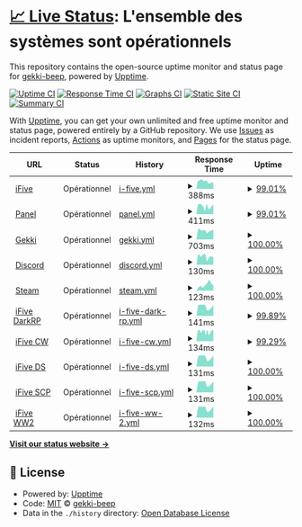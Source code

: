 # [📈 Live Status](https://gekki-beep.github.io/status-page): <!--live status--> **L'ensemble des systèmes sont opérationnels**

This repository contains the open-source uptime monitor and status page for [gekki-beep](https://gekki-beep.github.io/status-page), powered by [Upptime](https://github.com/upptime/upptime).

[![Uptime CI](https://github.com/gekki-beep/status-page/workflows/Uptime%20CI/badge.svg)](https://github.com/gekki-beep/status-page/actions?query=workflow%3A%22Uptime+CI%22)
[![Response Time CI](https://github.com/gekki-beep/status-page/workflows/Response%20Time%20CI/badge.svg)](https://github.com/gekki-beep/status-page/actions?query=workflow%3A%22Response+Time+CI%22)
[![Graphs CI](https://github.com/gekki-beep/status-page/workflows/Graphs%20CI/badge.svg)](https://github.com/gekki-beep/status-page/actions?query=workflow%3A%22Graphs+CI%22)
[![Static Site CI](https://github.com/gekki-beep/status-page/workflows/Static%20Site%20CI/badge.svg)](https://github.com/gekki-beep/status-page/actions?query=workflow%3A%22Static+Site+CI%22)
[![Summary CI](https://github.com/gekki-beep/status-page/workflows/Summary%20CI/badge.svg)](https://github.com/gekki-beep/status-page/actions?query=workflow%3A%22Summary+CI%22)

With [Upptime](https://upptime.js.org), you can get your own unlimited and free uptime monitor and status page, powered entirely by a GitHub repository. We use [Issues](https://github.com/gekki-beep/status-page/issues) as incident reports, [Actions](https://github.com/gekki-beep/status-page/actions) as uptime monitors, and [Pages](https://gekki-beep.github.io/status-page) for the status page.

<!--start: status pages-->
<!-- This summary is generated by Upptime (https://github.com/upptime/upptime) -->
<!-- Do not edit this manually, your changes will be overwritten -->
<!-- prettier-ignore -->
| URL | Status | History | Response Time | Uptime |
| --- | ------ | ------- | ------------- | ------ |
| <img alt="" src="https://cdn.discordapp.com/attachments/1075835241534587041/1081960065264787456/4K_General.jpeg" height="13"> [iFive](https://ifive-community.fr) | Opérationnel | [i-five.yml](https://github.com/Gekki-beep/status-page/commits/HEAD/history/i-five.yml) | <details><summary><img alt="Response time graph" src="./graphs/i-five/response-time-week.png" height="20"> 388ms</summary><br><a href="https://gekki-beep.github.io/status-page/history/i-five"><img alt="Response time 375" src="https://img.shields.io/endpoint?url=https%3A%2F%2Fraw.githubusercontent.com%2FGekki-beep%2Fstatus-page%2FHEAD%2Fapi%2Fi-five%2Fresponse-time.json"></a><br><a href="https://gekki-beep.github.io/status-page/history/i-five"><img alt="24-hour response time 351" src="https://img.shields.io/endpoint?url=https%3A%2F%2Fraw.githubusercontent.com%2FGekki-beep%2Fstatus-page%2FHEAD%2Fapi%2Fi-five%2Fresponse-time-day.json"></a><br><a href="https://gekki-beep.github.io/status-page/history/i-five"><img alt="7-day response time 388" src="https://img.shields.io/endpoint?url=https%3A%2F%2Fraw.githubusercontent.com%2FGekki-beep%2Fstatus-page%2FHEAD%2Fapi%2Fi-five%2Fresponse-time-week.json"></a><br><a href="https://gekki-beep.github.io/status-page/history/i-five"><img alt="30-day response time 357" src="https://img.shields.io/endpoint?url=https%3A%2F%2Fraw.githubusercontent.com%2FGekki-beep%2Fstatus-page%2FHEAD%2Fapi%2Fi-five%2Fresponse-time-month.json"></a><br><a href="https://gekki-beep.github.io/status-page/history/i-five"><img alt="1-year response time 375" src="https://img.shields.io/endpoint?url=https%3A%2F%2Fraw.githubusercontent.com%2FGekki-beep%2Fstatus-page%2FHEAD%2Fapi%2Fi-five%2Fresponse-time-year.json"></a></details> | <details><summary><a href="https://gekki-beep.github.io/status-page/history/i-five">99.01%</a></summary><a href="https://gekki-beep.github.io/status-page/history/i-five"><img alt="All-time uptime 99.84%" src="https://img.shields.io/endpoint?url=https%3A%2F%2Fraw.githubusercontent.com%2FGekki-beep%2Fstatus-page%2FHEAD%2Fapi%2Fi-five%2Fuptime.json"></a><br><a href="https://gekki-beep.github.io/status-page/history/i-five"><img alt="24-hour uptime 100.00%" src="https://img.shields.io/endpoint?url=https%3A%2F%2Fraw.githubusercontent.com%2FGekki-beep%2Fstatus-page%2FHEAD%2Fapi%2Fi-five%2Fuptime-day.json"></a><br><a href="https://gekki-beep.github.io/status-page/history/i-five"><img alt="7-day uptime 99.01%" src="https://img.shields.io/endpoint?url=https%3A%2F%2Fraw.githubusercontent.com%2FGekki-beep%2Fstatus-page%2FHEAD%2Fapi%2Fi-five%2Fuptime-week.json"></a><br><a href="https://gekki-beep.github.io/status-page/history/i-five"><img alt="30-day uptime 99.77%" src="https://img.shields.io/endpoint?url=https%3A%2F%2Fraw.githubusercontent.com%2FGekki-beep%2Fstatus-page%2FHEAD%2Fapi%2Fi-five%2Fuptime-month.json"></a><br><a href="https://gekki-beep.github.io/status-page/history/i-five"><img alt="1-year uptime 99.84%" src="https://img.shields.io/endpoint?url=https%3A%2F%2Fraw.githubusercontent.com%2FGekki-beep%2Fstatus-page%2FHEAD%2Fapi%2Fi-five%2Fuptime-year.json"></a></details>
| <img alt="" src="https://cdn.discordapp.com/attachments/1075835241534587041/1081960065264787456/4K_General.jpeg" height="13"> [Panel](https://ifive-community.fr/panel) | Opérationnel | [panel.yml](https://github.com/Gekki-beep/status-page/commits/HEAD/history/panel.yml) | <details><summary><img alt="Response time graph" src="./graphs/panel/response-time-week.png" height="20"> 411ms</summary><br><a href="https://gekki-beep.github.io/status-page/history/panel"><img alt="Response time 424" src="https://img.shields.io/endpoint?url=https%3A%2F%2Fraw.githubusercontent.com%2FGekki-beep%2Fstatus-page%2FHEAD%2Fapi%2Fpanel%2Fresponse-time.json"></a><br><a href="https://gekki-beep.github.io/status-page/history/panel"><img alt="24-hour response time 502" src="https://img.shields.io/endpoint?url=https%3A%2F%2Fraw.githubusercontent.com%2FGekki-beep%2Fstatus-page%2FHEAD%2Fapi%2Fpanel%2Fresponse-time-day.json"></a><br><a href="https://gekki-beep.github.io/status-page/history/panel"><img alt="7-day response time 411" src="https://img.shields.io/endpoint?url=https%3A%2F%2Fraw.githubusercontent.com%2FGekki-beep%2Fstatus-page%2FHEAD%2Fapi%2Fpanel%2Fresponse-time-week.json"></a><br><a href="https://gekki-beep.github.io/status-page/history/panel"><img alt="30-day response time 383" src="https://img.shields.io/endpoint?url=https%3A%2F%2Fraw.githubusercontent.com%2FGekki-beep%2Fstatus-page%2FHEAD%2Fapi%2Fpanel%2Fresponse-time-month.json"></a><br><a href="https://gekki-beep.github.io/status-page/history/panel"><img alt="1-year response time 424" src="https://img.shields.io/endpoint?url=https%3A%2F%2Fraw.githubusercontent.com%2FGekki-beep%2Fstatus-page%2FHEAD%2Fapi%2Fpanel%2Fresponse-time-year.json"></a></details> | <details><summary><a href="https://gekki-beep.github.io/status-page/history/panel">99.01%</a></summary><a href="https://gekki-beep.github.io/status-page/history/panel"><img alt="All-time uptime 99.84%" src="https://img.shields.io/endpoint?url=https%3A%2F%2Fraw.githubusercontent.com%2FGekki-beep%2Fstatus-page%2FHEAD%2Fapi%2Fpanel%2Fuptime.json"></a><br><a href="https://gekki-beep.github.io/status-page/history/panel"><img alt="24-hour uptime 100.00%" src="https://img.shields.io/endpoint?url=https%3A%2F%2Fraw.githubusercontent.com%2FGekki-beep%2Fstatus-page%2FHEAD%2Fapi%2Fpanel%2Fuptime-day.json"></a><br><a href="https://gekki-beep.github.io/status-page/history/panel"><img alt="7-day uptime 99.01%" src="https://img.shields.io/endpoint?url=https%3A%2F%2Fraw.githubusercontent.com%2FGekki-beep%2Fstatus-page%2FHEAD%2Fapi%2Fpanel%2Fuptime-week.json"></a><br><a href="https://gekki-beep.github.io/status-page/history/panel"><img alt="30-day uptime 99.77%" src="https://img.shields.io/endpoint?url=https%3A%2F%2Fraw.githubusercontent.com%2FGekki-beep%2Fstatus-page%2FHEAD%2Fapi%2Fpanel%2Fuptime-month.json"></a><br><a href="https://gekki-beep.github.io/status-page/history/panel"><img alt="1-year uptime 99.84%" src="https://img.shields.io/endpoint?url=https%3A%2F%2Fraw.githubusercontent.com%2FGekki-beep%2Fstatus-page%2FHEAD%2Fapi%2Fpanel%2Fuptime-year.json"></a></details>
| <img alt="" src="https://cdn.discordapp.com/attachments/1004723715382198292/1071495298582593566/gekki.png" height="13"> [Gekki](https://gekki.fr) | Opérationnel | [gekki.yml](https://github.com/Gekki-beep/status-page/commits/HEAD/history/gekki.yml) | <details><summary><img alt="Response time graph" src="./graphs/gekki/response-time-week.png" height="20"> 703ms</summary><br><a href="https://gekki-beep.github.io/status-page/history/gekki"><img alt="Response time 675" src="https://img.shields.io/endpoint?url=https%3A%2F%2Fraw.githubusercontent.com%2FGekki-beep%2Fstatus-page%2FHEAD%2Fapi%2Fgekki%2Fresponse-time.json"></a><br><a href="https://gekki-beep.github.io/status-page/history/gekki"><img alt="24-hour response time 762" src="https://img.shields.io/endpoint?url=https%3A%2F%2Fraw.githubusercontent.com%2FGekki-beep%2Fstatus-page%2FHEAD%2Fapi%2Fgekki%2Fresponse-time-day.json"></a><br><a href="https://gekki-beep.github.io/status-page/history/gekki"><img alt="7-day response time 703" src="https://img.shields.io/endpoint?url=https%3A%2F%2Fraw.githubusercontent.com%2FGekki-beep%2Fstatus-page%2FHEAD%2Fapi%2Fgekki%2Fresponse-time-week.json"></a><br><a href="https://gekki-beep.github.io/status-page/history/gekki"><img alt="30-day response time 670" src="https://img.shields.io/endpoint?url=https%3A%2F%2Fraw.githubusercontent.com%2FGekki-beep%2Fstatus-page%2FHEAD%2Fapi%2Fgekki%2Fresponse-time-month.json"></a><br><a href="https://gekki-beep.github.io/status-page/history/gekki"><img alt="1-year response time 675" src="https://img.shields.io/endpoint?url=https%3A%2F%2Fraw.githubusercontent.com%2FGekki-beep%2Fstatus-page%2FHEAD%2Fapi%2Fgekki%2Fresponse-time-year.json"></a></details> | <details><summary><a href="https://gekki-beep.github.io/status-page/history/gekki">100.00%</a></summary><a href="https://gekki-beep.github.io/status-page/history/gekki"><img alt="All-time uptime 97.68%" src="https://img.shields.io/endpoint?url=https%3A%2F%2Fraw.githubusercontent.com%2FGekki-beep%2Fstatus-page%2FHEAD%2Fapi%2Fgekki%2Fuptime.json"></a><br><a href="https://gekki-beep.github.io/status-page/history/gekki"><img alt="24-hour uptime 100.00%" src="https://img.shields.io/endpoint?url=https%3A%2F%2Fraw.githubusercontent.com%2FGekki-beep%2Fstatus-page%2FHEAD%2Fapi%2Fgekki%2Fuptime-day.json"></a><br><a href="https://gekki-beep.github.io/status-page/history/gekki"><img alt="7-day uptime 100.00%" src="https://img.shields.io/endpoint?url=https%3A%2F%2Fraw.githubusercontent.com%2FGekki-beep%2Fstatus-page%2FHEAD%2Fapi%2Fgekki%2Fuptime-week.json"></a><br><a href="https://gekki-beep.github.io/status-page/history/gekki"><img alt="30-day uptime 97.09%" src="https://img.shields.io/endpoint?url=https%3A%2F%2Fraw.githubusercontent.com%2FGekki-beep%2Fstatus-page%2FHEAD%2Fapi%2Fgekki%2Fuptime-month.json"></a><br><a href="https://gekki-beep.github.io/status-page/history/gekki"><img alt="1-year uptime 97.68%" src="https://img.shields.io/endpoint?url=https%3A%2F%2Fraw.githubusercontent.com%2FGekki-beep%2Fstatus-page%2FHEAD%2Fapi%2Fgekki%2Fuptime-year.json"></a></details>
| <img alt="" src="https://icons.duckduckgo.com/ip3/discord.com.ico" height="13"> [Discord](https://discord.com/api/v10) | Opérationnel | [discord.yml](https://github.com/Gekki-beep/status-page/commits/HEAD/history/discord.yml) | <details><summary><img alt="Response time graph" src="./graphs/discord/response-time-week.png" height="20"> 130ms</summary><br><a href="https://gekki-beep.github.io/status-page/history/discord"><img alt="Response time 121" src="https://img.shields.io/endpoint?url=https%3A%2F%2Fraw.githubusercontent.com%2FGekki-beep%2Fstatus-page%2FHEAD%2Fapi%2Fdiscord%2Fresponse-time.json"></a><br><a href="https://gekki-beep.github.io/status-page/history/discord"><img alt="24-hour response time 110" src="https://img.shields.io/endpoint?url=https%3A%2F%2Fraw.githubusercontent.com%2FGekki-beep%2Fstatus-page%2FHEAD%2Fapi%2Fdiscord%2Fresponse-time-day.json"></a><br><a href="https://gekki-beep.github.io/status-page/history/discord"><img alt="7-day response time 130" src="https://img.shields.io/endpoint?url=https%3A%2F%2Fraw.githubusercontent.com%2FGekki-beep%2Fstatus-page%2FHEAD%2Fapi%2Fdiscord%2Fresponse-time-week.json"></a><br><a href="https://gekki-beep.github.io/status-page/history/discord"><img alt="30-day response time 112" src="https://img.shields.io/endpoint?url=https%3A%2F%2Fraw.githubusercontent.com%2FGekki-beep%2Fstatus-page%2FHEAD%2Fapi%2Fdiscord%2Fresponse-time-month.json"></a><br><a href="https://gekki-beep.github.io/status-page/history/discord"><img alt="1-year response time 121" src="https://img.shields.io/endpoint?url=https%3A%2F%2Fraw.githubusercontent.com%2FGekki-beep%2Fstatus-page%2FHEAD%2Fapi%2Fdiscord%2Fresponse-time-year.json"></a></details> | <details><summary><a href="https://gekki-beep.github.io/status-page/history/discord">100.00%</a></summary><a href="https://gekki-beep.github.io/status-page/history/discord"><img alt="All-time uptime 100.00%" src="https://img.shields.io/endpoint?url=https%3A%2F%2Fraw.githubusercontent.com%2FGekki-beep%2Fstatus-page%2FHEAD%2Fapi%2Fdiscord%2Fuptime.json"></a><br><a href="https://gekki-beep.github.io/status-page/history/discord"><img alt="24-hour uptime 100.00%" src="https://img.shields.io/endpoint?url=https%3A%2F%2Fraw.githubusercontent.com%2FGekki-beep%2Fstatus-page%2FHEAD%2Fapi%2Fdiscord%2Fuptime-day.json"></a><br><a href="https://gekki-beep.github.io/status-page/history/discord"><img alt="7-day uptime 100.00%" src="https://img.shields.io/endpoint?url=https%3A%2F%2Fraw.githubusercontent.com%2FGekki-beep%2Fstatus-page%2FHEAD%2Fapi%2Fdiscord%2Fuptime-week.json"></a><br><a href="https://gekki-beep.github.io/status-page/history/discord"><img alt="30-day uptime 100.00%" src="https://img.shields.io/endpoint?url=https%3A%2F%2Fraw.githubusercontent.com%2FGekki-beep%2Fstatus-page%2FHEAD%2Fapi%2Fdiscord%2Fuptime-month.json"></a><br><a href="https://gekki-beep.github.io/status-page/history/discord"><img alt="1-year uptime 100.00%" src="https://img.shields.io/endpoint?url=https%3A%2F%2Fraw.githubusercontent.com%2FGekki-beep%2Fstatus-page%2FHEAD%2Fapi%2Fdiscord%2Fuptime-year.json"></a></details>
| <img alt="" src="https://www.pinclipart.com/picdir/middle/100-1003109_steam-clip-art.png" height="13"> [Steam](https://api.steampowered.com) | Opérationnel | [steam.yml](https://github.com/Gekki-beep/status-page/commits/HEAD/history/steam.yml) | <details><summary><img alt="Response time graph" src="./graphs/steam/response-time-week.png" height="20"> 123ms</summary><br><a href="https://gekki-beep.github.io/status-page/history/steam"><img alt="Response time 174" src="https://img.shields.io/endpoint?url=https%3A%2F%2Fraw.githubusercontent.com%2FGekki-beep%2Fstatus-page%2FHEAD%2Fapi%2Fsteam%2Fresponse-time.json"></a><br><a href="https://gekki-beep.github.io/status-page/history/steam"><img alt="24-hour response time 108" src="https://img.shields.io/endpoint?url=https%3A%2F%2Fraw.githubusercontent.com%2FGekki-beep%2Fstatus-page%2FHEAD%2Fapi%2Fsteam%2Fresponse-time-day.json"></a><br><a href="https://gekki-beep.github.io/status-page/history/steam"><img alt="7-day response time 123" src="https://img.shields.io/endpoint?url=https%3A%2F%2Fraw.githubusercontent.com%2FGekki-beep%2Fstatus-page%2FHEAD%2Fapi%2Fsteam%2Fresponse-time-week.json"></a><br><a href="https://gekki-beep.github.io/status-page/history/steam"><img alt="30-day response time 178" src="https://img.shields.io/endpoint?url=https%3A%2F%2Fraw.githubusercontent.com%2FGekki-beep%2Fstatus-page%2FHEAD%2Fapi%2Fsteam%2Fresponse-time-month.json"></a><br><a href="https://gekki-beep.github.io/status-page/history/steam"><img alt="1-year response time 174" src="https://img.shields.io/endpoint?url=https%3A%2F%2Fraw.githubusercontent.com%2FGekki-beep%2Fstatus-page%2FHEAD%2Fapi%2Fsteam%2Fresponse-time-year.json"></a></details> | <details><summary><a href="https://gekki-beep.github.io/status-page/history/steam">100.00%</a></summary><a href="https://gekki-beep.github.io/status-page/history/steam"><img alt="All-time uptime 100.00%" src="https://img.shields.io/endpoint?url=https%3A%2F%2Fraw.githubusercontent.com%2FGekki-beep%2Fstatus-page%2FHEAD%2Fapi%2Fsteam%2Fuptime.json"></a><br><a href="https://gekki-beep.github.io/status-page/history/steam"><img alt="24-hour uptime 100.00%" src="https://img.shields.io/endpoint?url=https%3A%2F%2Fraw.githubusercontent.com%2FGekki-beep%2Fstatus-page%2FHEAD%2Fapi%2Fsteam%2Fuptime-day.json"></a><br><a href="https://gekki-beep.github.io/status-page/history/steam"><img alt="7-day uptime 100.00%" src="https://img.shields.io/endpoint?url=https%3A%2F%2Fraw.githubusercontent.com%2FGekki-beep%2Fstatus-page%2FHEAD%2Fapi%2Fsteam%2Fuptime-week.json"></a><br><a href="https://gekki-beep.github.io/status-page/history/steam"><img alt="30-day uptime 100.00%" src="https://img.shields.io/endpoint?url=https%3A%2F%2Fraw.githubusercontent.com%2FGekki-beep%2Fstatus-page%2FHEAD%2Fapi%2Fsteam%2Fuptime-month.json"></a><br><a href="https://gekki-beep.github.io/status-page/history/steam"><img alt="1-year uptime 100.00%" src="https://img.shields.io/endpoint?url=https%3A%2F%2Fraw.githubusercontent.com%2FGekki-beep%2Fstatus-page%2FHEAD%2Fapi%2Fsteam%2Fuptime-year.json"></a></details>
| <img alt="" src="https://cdn.discordapp.com/attachments/1075835241534587041/1081960065264787456/4K_General.jpeg" height="13"> [iFive DarkRP](51.91.215.27) | Opérationnel | [i-five-dark-rp.yml](https://github.com/Gekki-beep/status-page/commits/HEAD/history/i-five-dark-rp.yml) | <details><summary><img alt="Response time graph" src="./graphs/i-five-dark-rp/response-time-week.png" height="20"> 141ms</summary><br><a href="https://gekki-beep.github.io/status-page/history/i-five-dark-rp"><img alt="Response time 121" src="https://img.shields.io/endpoint?url=https%3A%2F%2Fraw.githubusercontent.com%2FGekki-beep%2Fstatus-page%2FHEAD%2Fapi%2Fi-five-dark-rp%2Fresponse-time.json"></a><br><a href="https://gekki-beep.github.io/status-page/history/i-five-dark-rp"><img alt="24-hour response time 186" src="https://img.shields.io/endpoint?url=https%3A%2F%2Fraw.githubusercontent.com%2FGekki-beep%2Fstatus-page%2FHEAD%2Fapi%2Fi-five-dark-rp%2Fresponse-time-day.json"></a><br><a href="https://gekki-beep.github.io/status-page/history/i-five-dark-rp"><img alt="7-day response time 141" src="https://img.shields.io/endpoint?url=https%3A%2F%2Fraw.githubusercontent.com%2FGekki-beep%2Fstatus-page%2FHEAD%2Fapi%2Fi-five-dark-rp%2Fresponse-time-week.json"></a><br><a href="https://gekki-beep.github.io/status-page/history/i-five-dark-rp"><img alt="30-day response time 117" src="https://img.shields.io/endpoint?url=https%3A%2F%2Fraw.githubusercontent.com%2FGekki-beep%2Fstatus-page%2FHEAD%2Fapi%2Fi-five-dark-rp%2Fresponse-time-month.json"></a><br><a href="https://gekki-beep.github.io/status-page/history/i-five-dark-rp"><img alt="1-year response time 121" src="https://img.shields.io/endpoint?url=https%3A%2F%2Fraw.githubusercontent.com%2FGekki-beep%2Fstatus-page%2FHEAD%2Fapi%2Fi-five-dark-rp%2Fresponse-time-year.json"></a></details> | <details><summary><a href="https://gekki-beep.github.io/status-page/history/i-five-dark-rp">99.89%</a></summary><a href="https://gekki-beep.github.io/status-page/history/i-five-dark-rp"><img alt="All-time uptime 99.49%" src="https://img.shields.io/endpoint?url=https%3A%2F%2Fraw.githubusercontent.com%2FGekki-beep%2Fstatus-page%2FHEAD%2Fapi%2Fi-five-dark-rp%2Fuptime.json"></a><br><a href="https://gekki-beep.github.io/status-page/history/i-five-dark-rp"><img alt="24-hour uptime 99.25%" src="https://img.shields.io/endpoint?url=https%3A%2F%2Fraw.githubusercontent.com%2FGekki-beep%2Fstatus-page%2FHEAD%2Fapi%2Fi-five-dark-rp%2Fuptime-day.json"></a><br><a href="https://gekki-beep.github.io/status-page/history/i-five-dark-rp"><img alt="7-day uptime 99.89%" src="https://img.shields.io/endpoint?url=https%3A%2F%2Fraw.githubusercontent.com%2FGekki-beep%2Fstatus-page%2FHEAD%2Fapi%2Fi-five-dark-rp%2Fuptime-week.json"></a><br><a href="https://gekki-beep.github.io/status-page/history/i-five-dark-rp"><img alt="30-day uptime 99.91%" src="https://img.shields.io/endpoint?url=https%3A%2F%2Fraw.githubusercontent.com%2FGekki-beep%2Fstatus-page%2FHEAD%2Fapi%2Fi-five-dark-rp%2Fuptime-month.json"></a><br><a href="https://gekki-beep.github.io/status-page/history/i-five-dark-rp"><img alt="1-year uptime 99.49%" src="https://img.shields.io/endpoint?url=https%3A%2F%2Fraw.githubusercontent.com%2FGekki-beep%2Fstatus-page%2FHEAD%2Fapi%2Fi-five-dark-rp%2Fuptime-year.json"></a></details>
| <img alt="" src="https://cdn.discordapp.com/attachments/1075835241534587041/1081960065264787456/4K_General.jpeg" height="13"> [iFive CW](51.91.215.27) | Opérationnel | [i-five-cw.yml](https://github.com/Gekki-beep/status-page/commits/HEAD/history/i-five-cw.yml) | <details><summary><img alt="Response time graph" src="./graphs/i-five-cw/response-time-week.png" height="20"> 134ms</summary><br><a href="https://gekki-beep.github.io/status-page/history/i-five-cw"><img alt="Response time 120" src="https://img.shields.io/endpoint?url=https%3A%2F%2Fraw.githubusercontent.com%2FGekki-beep%2Fstatus-page%2FHEAD%2Fapi%2Fi-five-cw%2Fresponse-time.json"></a><br><a href="https://gekki-beep.github.io/status-page/history/i-five-cw"><img alt="24-hour response time 154" src="https://img.shields.io/endpoint?url=https%3A%2F%2Fraw.githubusercontent.com%2FGekki-beep%2Fstatus-page%2FHEAD%2Fapi%2Fi-five-cw%2Fresponse-time-day.json"></a><br><a href="https://gekki-beep.github.io/status-page/history/i-five-cw"><img alt="7-day response time 134" src="https://img.shields.io/endpoint?url=https%3A%2F%2Fraw.githubusercontent.com%2FGekki-beep%2Fstatus-page%2FHEAD%2Fapi%2Fi-five-cw%2Fresponse-time-week.json"></a><br><a href="https://gekki-beep.github.io/status-page/history/i-five-cw"><img alt="30-day response time 116" src="https://img.shields.io/endpoint?url=https%3A%2F%2Fraw.githubusercontent.com%2FGekki-beep%2Fstatus-page%2FHEAD%2Fapi%2Fi-five-cw%2Fresponse-time-month.json"></a><br><a href="https://gekki-beep.github.io/status-page/history/i-five-cw"><img alt="1-year response time 120" src="https://img.shields.io/endpoint?url=https%3A%2F%2Fraw.githubusercontent.com%2FGekki-beep%2Fstatus-page%2FHEAD%2Fapi%2Fi-five-cw%2Fresponse-time-year.json"></a></details> | <details><summary><a href="https://gekki-beep.github.io/status-page/history/i-five-cw">99.29%</a></summary><a href="https://gekki-beep.github.io/status-page/history/i-five-cw"><img alt="All-time uptime 99.71%" src="https://img.shields.io/endpoint?url=https%3A%2F%2Fraw.githubusercontent.com%2FGekki-beep%2Fstatus-page%2FHEAD%2Fapi%2Fi-five-cw%2Fuptime.json"></a><br><a href="https://gekki-beep.github.io/status-page/history/i-five-cw"><img alt="24-hour uptime 100.00%" src="https://img.shields.io/endpoint?url=https%3A%2F%2Fraw.githubusercontent.com%2FGekki-beep%2Fstatus-page%2FHEAD%2Fapi%2Fi-five-cw%2Fuptime-day.json"></a><br><a href="https://gekki-beep.github.io/status-page/history/i-five-cw"><img alt="7-day uptime 99.29%" src="https://img.shields.io/endpoint?url=https%3A%2F%2Fraw.githubusercontent.com%2FGekki-beep%2Fstatus-page%2FHEAD%2Fapi%2Fi-five-cw%2Fuptime-week.json"></a><br><a href="https://gekki-beep.github.io/status-page/history/i-five-cw"><img alt="30-day uptime 99.58%" src="https://img.shields.io/endpoint?url=https%3A%2F%2Fraw.githubusercontent.com%2FGekki-beep%2Fstatus-page%2FHEAD%2Fapi%2Fi-five-cw%2Fuptime-month.json"></a><br><a href="https://gekki-beep.github.io/status-page/history/i-five-cw"><img alt="1-year uptime 99.71%" src="https://img.shields.io/endpoint?url=https%3A%2F%2Fraw.githubusercontent.com%2FGekki-beep%2Fstatus-page%2FHEAD%2Fapi%2Fi-five-cw%2Fuptime-year.json"></a></details>
| <img alt="" src="https://cdn.discordapp.com/attachments/1075835241534587041/1081960065264787456/4K_General.jpeg" height="13"> [iFive DS](51.91.215.27) | Opérationnel | [i-five-ds.yml](https://github.com/Gekki-beep/status-page/commits/HEAD/history/i-five-ds.yml) | <details><summary><img alt="Response time graph" src="./graphs/i-five-ds/response-time-week.png" height="20"> 131ms</summary><br><a href="https://gekki-beep.github.io/status-page/history/i-five-ds"><img alt="Response time 121" src="https://img.shields.io/endpoint?url=https%3A%2F%2Fraw.githubusercontent.com%2FGekki-beep%2Fstatus-page%2FHEAD%2Fapi%2Fi-five-ds%2Fresponse-time.json"></a><br><a href="https://gekki-beep.github.io/status-page/history/i-five-ds"><img alt="24-hour response time 154" src="https://img.shields.io/endpoint?url=https%3A%2F%2Fraw.githubusercontent.com%2FGekki-beep%2Fstatus-page%2FHEAD%2Fapi%2Fi-five-ds%2Fresponse-time-day.json"></a><br><a href="https://gekki-beep.github.io/status-page/history/i-five-ds"><img alt="7-day response time 131" src="https://img.shields.io/endpoint?url=https%3A%2F%2Fraw.githubusercontent.com%2FGekki-beep%2Fstatus-page%2FHEAD%2Fapi%2Fi-five-ds%2Fresponse-time-week.json"></a><br><a href="https://gekki-beep.github.io/status-page/history/i-five-ds"><img alt="30-day response time 114" src="https://img.shields.io/endpoint?url=https%3A%2F%2Fraw.githubusercontent.com%2FGekki-beep%2Fstatus-page%2FHEAD%2Fapi%2Fi-five-ds%2Fresponse-time-month.json"></a><br><a href="https://gekki-beep.github.io/status-page/history/i-five-ds"><img alt="1-year response time 121" src="https://img.shields.io/endpoint?url=https%3A%2F%2Fraw.githubusercontent.com%2FGekki-beep%2Fstatus-page%2FHEAD%2Fapi%2Fi-five-ds%2Fresponse-time-year.json"></a></details> | <details><summary><a href="https://gekki-beep.github.io/status-page/history/i-five-ds">100.00%</a></summary><a href="https://gekki-beep.github.io/status-page/history/i-five-ds"><img alt="All-time uptime 100.00%" src="https://img.shields.io/endpoint?url=https%3A%2F%2Fraw.githubusercontent.com%2FGekki-beep%2Fstatus-page%2FHEAD%2Fapi%2Fi-five-ds%2Fuptime.json"></a><br><a href="https://gekki-beep.github.io/status-page/history/i-five-ds"><img alt="24-hour uptime 100.00%" src="https://img.shields.io/endpoint?url=https%3A%2F%2Fraw.githubusercontent.com%2FGekki-beep%2Fstatus-page%2FHEAD%2Fapi%2Fi-five-ds%2Fuptime-day.json"></a><br><a href="https://gekki-beep.github.io/status-page/history/i-five-ds"><img alt="7-day uptime 100.00%" src="https://img.shields.io/endpoint?url=https%3A%2F%2Fraw.githubusercontent.com%2FGekki-beep%2Fstatus-page%2FHEAD%2Fapi%2Fi-five-ds%2Fuptime-week.json"></a><br><a href="https://gekki-beep.github.io/status-page/history/i-five-ds"><img alt="30-day uptime 100.00%" src="https://img.shields.io/endpoint?url=https%3A%2F%2Fraw.githubusercontent.com%2FGekki-beep%2Fstatus-page%2FHEAD%2Fapi%2Fi-five-ds%2Fuptime-month.json"></a><br><a href="https://gekki-beep.github.io/status-page/history/i-five-ds"><img alt="1-year uptime 100.00%" src="https://img.shields.io/endpoint?url=https%3A%2F%2Fraw.githubusercontent.com%2FGekki-beep%2Fstatus-page%2FHEAD%2Fapi%2Fi-five-ds%2Fuptime-year.json"></a></details>
| <img alt="" src="https://cdn.discordapp.com/attachments/1075835241534587041/1081960065264787456/4K_General.jpeg" height="13"> [iFive SCP](51.91.215.27) | Opérationnel | [i-five-scp.yml](https://github.com/Gekki-beep/status-page/commits/HEAD/history/i-five-scp.yml) | <details><summary><img alt="Response time graph" src="./graphs/i-five-scp/response-time-week.png" height="20"> 131ms</summary><br><a href="https://gekki-beep.github.io/status-page/history/i-five-scp"><img alt="Response time 120" src="https://img.shields.io/endpoint?url=https%3A%2F%2Fraw.githubusercontent.com%2FGekki-beep%2Fstatus-page%2FHEAD%2Fapi%2Fi-five-scp%2Fresponse-time.json"></a><br><a href="https://gekki-beep.github.io/status-page/history/i-five-scp"><img alt="24-hour response time 152" src="https://img.shields.io/endpoint?url=https%3A%2F%2Fraw.githubusercontent.com%2FGekki-beep%2Fstatus-page%2FHEAD%2Fapi%2Fi-five-scp%2Fresponse-time-day.json"></a><br><a href="https://gekki-beep.github.io/status-page/history/i-five-scp"><img alt="7-day response time 131" src="https://img.shields.io/endpoint?url=https%3A%2F%2Fraw.githubusercontent.com%2FGekki-beep%2Fstatus-page%2FHEAD%2Fapi%2Fi-five-scp%2Fresponse-time-week.json"></a><br><a href="https://gekki-beep.github.io/status-page/history/i-five-scp"><img alt="30-day response time 120" src="https://img.shields.io/endpoint?url=https%3A%2F%2Fraw.githubusercontent.com%2FGekki-beep%2Fstatus-page%2FHEAD%2Fapi%2Fi-five-scp%2Fresponse-time-month.json"></a><br><a href="https://gekki-beep.github.io/status-page/history/i-five-scp"><img alt="1-year response time 120" src="https://img.shields.io/endpoint?url=https%3A%2F%2Fraw.githubusercontent.com%2FGekki-beep%2Fstatus-page%2FHEAD%2Fapi%2Fi-five-scp%2Fresponse-time-year.json"></a></details> | <details><summary><a href="https://gekki-beep.github.io/status-page/history/i-five-scp">100.00%</a></summary><a href="https://gekki-beep.github.io/status-page/history/i-five-scp"><img alt="All-time uptime 100.00%" src="https://img.shields.io/endpoint?url=https%3A%2F%2Fraw.githubusercontent.com%2FGekki-beep%2Fstatus-page%2FHEAD%2Fapi%2Fi-five-scp%2Fuptime.json"></a><br><a href="https://gekki-beep.github.io/status-page/history/i-five-scp"><img alt="24-hour uptime 100.00%" src="https://img.shields.io/endpoint?url=https%3A%2F%2Fraw.githubusercontent.com%2FGekki-beep%2Fstatus-page%2FHEAD%2Fapi%2Fi-five-scp%2Fuptime-day.json"></a><br><a href="https://gekki-beep.github.io/status-page/history/i-five-scp"><img alt="7-day uptime 100.00%" src="https://img.shields.io/endpoint?url=https%3A%2F%2Fraw.githubusercontent.com%2FGekki-beep%2Fstatus-page%2FHEAD%2Fapi%2Fi-five-scp%2Fuptime-week.json"></a><br><a href="https://gekki-beep.github.io/status-page/history/i-five-scp"><img alt="30-day uptime 100.00%" src="https://img.shields.io/endpoint?url=https%3A%2F%2Fraw.githubusercontent.com%2FGekki-beep%2Fstatus-page%2FHEAD%2Fapi%2Fi-five-scp%2Fuptime-month.json"></a><br><a href="https://gekki-beep.github.io/status-page/history/i-five-scp"><img alt="1-year uptime 100.00%" src="https://img.shields.io/endpoint?url=https%3A%2F%2Fraw.githubusercontent.com%2FGekki-beep%2Fstatus-page%2FHEAD%2Fapi%2Fi-five-scp%2Fuptime-year.json"></a></details>
| <img alt="" src="https://cdn.discordapp.com/attachments/1075835241534587041/1081960065264787456/4K_General.jpeg" height="13"> [iFive WW2](51.91.215.27) | Opérationnel | [i-five-ww-2.yml](https://github.com/Gekki-beep/status-page/commits/HEAD/history/i-five-ww-2.yml) | <details><summary><img alt="Response time graph" src="./graphs/i-five-ww-2/response-time-week.png" height="20"> 132ms</summary><br><a href="https://gekki-beep.github.io/status-page/history/i-five-ww-2"><img alt="Response time 121" src="https://img.shields.io/endpoint?url=https%3A%2F%2Fraw.githubusercontent.com%2FGekki-beep%2Fstatus-page%2FHEAD%2Fapi%2Fi-five-ww-2%2Fresponse-time.json"></a><br><a href="https://gekki-beep.github.io/status-page/history/i-five-ww-2"><img alt="24-hour response time 154" src="https://img.shields.io/endpoint?url=https%3A%2F%2Fraw.githubusercontent.com%2FGekki-beep%2Fstatus-page%2FHEAD%2Fapi%2Fi-five-ww-2%2Fresponse-time-day.json"></a><br><a href="https://gekki-beep.github.io/status-page/history/i-five-ww-2"><img alt="7-day response time 132" src="https://img.shields.io/endpoint?url=https%3A%2F%2Fraw.githubusercontent.com%2FGekki-beep%2Fstatus-page%2FHEAD%2Fapi%2Fi-five-ww-2%2Fresponse-time-week.json"></a><br><a href="https://gekki-beep.github.io/status-page/history/i-five-ww-2"><img alt="30-day response time 121" src="https://img.shields.io/endpoint?url=https%3A%2F%2Fraw.githubusercontent.com%2FGekki-beep%2Fstatus-page%2FHEAD%2Fapi%2Fi-five-ww-2%2Fresponse-time-month.json"></a><br><a href="https://gekki-beep.github.io/status-page/history/i-five-ww-2"><img alt="1-year response time 121" src="https://img.shields.io/endpoint?url=https%3A%2F%2Fraw.githubusercontent.com%2FGekki-beep%2Fstatus-page%2FHEAD%2Fapi%2Fi-five-ww-2%2Fresponse-time-year.json"></a></details> | <details><summary><a href="https://gekki-beep.github.io/status-page/history/i-five-ww-2">100.00%</a></summary><a href="https://gekki-beep.github.io/status-page/history/i-five-ww-2"><img alt="All-time uptime 100.00%" src="https://img.shields.io/endpoint?url=https%3A%2F%2Fraw.githubusercontent.com%2FGekki-beep%2Fstatus-page%2FHEAD%2Fapi%2Fi-five-ww-2%2Fuptime.json"></a><br><a href="https://gekki-beep.github.io/status-page/history/i-five-ww-2"><img alt="24-hour uptime 100.00%" src="https://img.shields.io/endpoint?url=https%3A%2F%2Fraw.githubusercontent.com%2FGekki-beep%2Fstatus-page%2FHEAD%2Fapi%2Fi-five-ww-2%2Fuptime-day.json"></a><br><a href="https://gekki-beep.github.io/status-page/history/i-five-ww-2"><img alt="7-day uptime 100.00%" src="https://img.shields.io/endpoint?url=https%3A%2F%2Fraw.githubusercontent.com%2FGekki-beep%2Fstatus-page%2FHEAD%2Fapi%2Fi-five-ww-2%2Fuptime-week.json"></a><br><a href="https://gekki-beep.github.io/status-page/history/i-five-ww-2"><img alt="30-day uptime 100.00%" src="https://img.shields.io/endpoint?url=https%3A%2F%2Fraw.githubusercontent.com%2FGekki-beep%2Fstatus-page%2FHEAD%2Fapi%2Fi-five-ww-2%2Fuptime-month.json"></a><br><a href="https://gekki-beep.github.io/status-page/history/i-five-ww-2"><img alt="1-year uptime 100.00%" src="https://img.shields.io/endpoint?url=https%3A%2F%2Fraw.githubusercontent.com%2FGekki-beep%2Fstatus-page%2FHEAD%2Fapi%2Fi-five-ww-2%2Fuptime-year.json"></a></details>

<!--end: status pages-->

[**Visit our status website →**](https://gekki-beep.github.io/status-page)

## 📄 License

- Powered by: [Upptime](https://github.com/upptime/upptime)
- Code: [MIT](./LICENSE) © [gekki-beep](https://gekki-beep.github.io/status-page)
- Data in the `./history` directory: [Open Database License](https://opendatacommons.org/licenses/odbl/1-0/)
